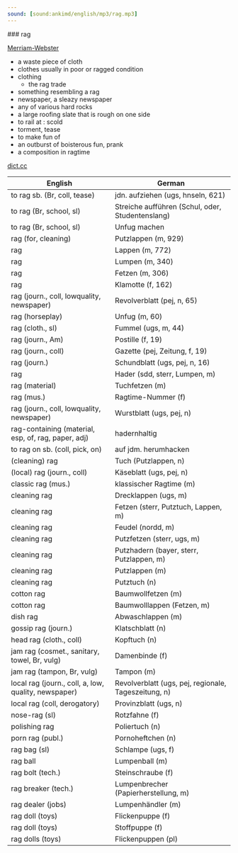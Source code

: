 ```yaml
---
sound: [sound:ankimd/english/mp3/rag.mp3]
---
```


\### rag

[Merriam-Webster](https://www.merriam-webster.com/dictionary/rag)

- a waste piece of cloth
- clothes usually in poor or ragged condition
- clothing
    - the rag trade
- something resembling a rag
- newspaper, a sleazy newspaper
- any of various hard rocks
- a large roofing slate that is rough on one side
- to rail at : scold
- torment, tease
- to make fun of
- an outburst of boisterous fun, prank
- a composition in ragtime

[dict.cc](https://www.dict.cc/rag)

| English        | German       |
| -------------- | ------------ |
| to rag sb. (Br, coll, tease) | jdn. aufziehen (ugs, hnseln, 621) |
| to rag (Br, school, sl) | Streiche aufführen (Schul, oder, Studentenslang) |
| to rag (Br, school, sl) | Unfug machen |
| rag (for, cleaning) | Putzlappen (m, 929) |
| rag | Lappen (m, 772) |
| rag | Lumpen (m, 340) |
| rag | Fetzen (m, 306) |
| rag | Klamotte (f, 162) |
| rag (journ., coll, lowquality, newspaper) | Revolverblatt (pej, n, 65) |
| rag (horseplay) | Unfug (m, 60) |
| rag (cloth., sl) | Fummel (ugs, m, 44) |
| rag (journ., Am) | Postille (f, 19) |
| rag (journ., coll) | Gazette (pej, Zeitung, f, 19) |
| rag (journ.) | Schundblatt (ugs, pej, n, 16) |
| rag | Hader (sdd, sterr, Lumpen, m) |
| rag (material) | Tuchfetzen (m) |
| rag (mus.) | Ragtime-Nummer (f) |
| rag (journ., coll, lowquality, newspaper) | Wurstblatt (ugs, pej, n) |
| rag-containing (material, esp, of, rag, paper, adj) | hadernhaltig |
| to rag on sb. (coll, pick, on) | auf jdm. herumhacken |
| (cleaning) rag | Tuch (Putzlappen, n) |
| (local) rag (journ., coll) | Käseblatt (ugs, pej, n) |
| classic rag (mus.) | klassischer Ragtime (m) |
| cleaning rag | Drecklappen (ugs, m) |
| cleaning rag | Fetzen (sterr, Putztuch, Lappen, m) |
| cleaning rag | Feudel (nordd, m) |
| cleaning rag | Putzfetzen (sterr, ugs, m) |
| cleaning rag | Putzhadern (bayer, sterr, Putzlappen, m) |
| cleaning rag | Putzlappen (m) |
| cleaning rag | Putztuch (n) |
| cotton rag | Baumwollfetzen (m) |
| cotton rag | Baumwolllappen (Fetzen, m) |
| dish rag | Abwaschlappen (m) |
| gossip rag (journ.) | Klatschblatt (n) |
| head rag (cloth., coll) | Kopftuch (n) |
| jam rag (cosmet., sanitary, towel, Br, vulg) | Damenbinde (f) |
| jam rag (tampon, Br, vulg) | Tampon (m) |
| local rag (journ., coll, a, low, quality, newspaper) | Revolverblatt (ugs, pej, regionale, Tageszeitung, n) |
| local rag (coll, derogatory) | Provinzblatt (ugs, n) |
| nose-rag (sl) | Rotzfahne (f) |
| polishing rag | Poliertuch (n) |
| porn rag (publ.) | Pornoheftchen (n) |
| rag bag (sl) | Schlampe (ugs, f) |
| rag ball | Lumpenball (m) |
| rag bolt (tech.) | Steinschraube (f) |
| rag breaker (tech.) | Lumpenbrecher (Papierherstellung, m) |
| rag dealer (jobs) | Lumpenhändler (m) |
| rag doll (toys) | Flickenpuppe (f) |
| rag doll (toys) | Stoffpuppe (f) |
| rag dolls (toys) | Flickenpuppen (pl) |
